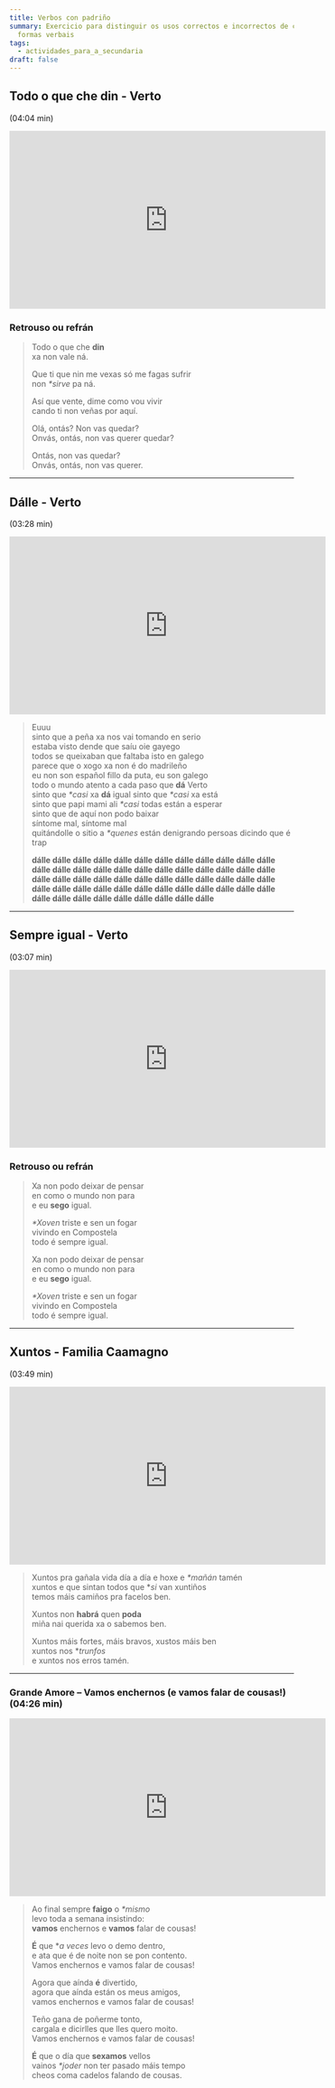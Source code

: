 ```yaml
---
title: Verbos con padriño
summary: Exercicio para distinguir os usos correctos e incorrectos de certas
  formas verbais
tags:
  - actividades_para_a_secundaria
draft: false
---
```

## Todo o que che din - Verto

(04:04 min)

<iframe width="560" height="315" src="https://www.youtube.com/embed/sdhbZUNrjKA" title="YouTube video player" frameborder="0" allow="accelerometer; autoplay; clipboard-write; encrypted-media; gyroscope; picture-in-picture" allowfullscreen></iframe>

### Retrouso ou refrán

> Todo o que che **din**\
> xa non vale ná.
>
> Que ti que nin me vexas só me fagas sufrir\
> non *\*sirve* pa ná.
>
> Así que vente, dime como vou vivir\
> cando ti non veñas por aquí.
>
> Olá, ontás? Non vas quedar?\
> Onvás, ontás, non vas querer quedar?
>
> Ontás, non vas quedar?\
> Onvás, ontás, non vas querer.

- - -

## Dálle - Verto

(03:28 min)

<iframe width="560" height="315" src="https://www.youtube.com/embed/UNaNNbyn4KY" title="YouTube video player" frameborder="0" allow="accelerometer; autoplay; clipboard-write; encrypted-media; gyroscope; picture-in-picture" allowfullscreen></iframe>

> Euuu\
> sinto que a peña xa nos vai tomando en serio\
> estaba visto dende que saíu oie gayego\
> todos se queixaban que faltaba isto en galego\
> parece que o xogo xa non é do madrileño\
> eu non son español fillo da puta, eu son galego\
> todo o mundo atento a cada paso que **dá** Verto\
> sinto que *\*casi* xa **dá** igual sinto que *\*casi* xa está\
> sinto que papi mami ali *\*casi* todas están a esperar\
> sinto que de aquí non podo baixar\
> síntome mal, síntome mal\
> quitándolle o sitio a *\*quenes* están denigrando persoas dicindo que é trap 
>
> **dálle dálle dálle dálle dálle dálle dálle dálle dálle dálle dálle dálle dálle dálle dálle dálle dálle dálle dálle dálle dálle dálle dálle dálle dálle dálle dálle dálle dálle dálle dálle dálle dálle dálle dálle dálle dálle dálle dálle dálle dálle dálle dálle dálle dálle dálle dálle dálle dálle dálle dálle dálle dálle dálle dálle dálle dálle**

- - -

## Sempre igual - Verto

(03:07 min)

<iframe width="560" height="315" src="https://www.youtube.com/embed/SMIULbtShf8" title="YouTube video player" frameborder="0" allow="accelerometer; autoplay; clipboard-write; encrypted-media; gyroscope; picture-in-picture" allowfullscreen></iframe>

### Retrouso ou refrán

> Xa non podo deixar de pensar\
> en como o mundo non para\
> e eu **sego** igual.
>
> *\*Xoven* triste e sen un fogar\
> vivindo en Compostela\
> todo é sempre igual.
>
> Xa non podo deixar de pensar\
> en como o mundo non para\
> e eu **sego** igual.
>
> *\*Xoven* triste e sen un fogar\
> vivindo en Compostela\
> todo é sempre igual.

- - -

## Xuntos - Familia Caamagno

(03:49 min)

<iframe width="560" height="315" src="https://www.youtube.com/embed/0330IKoCh0o" title="YouTube video player" frameborder="0" allow="accelerometer; autoplay; clipboard-write; encrypted-media; gyroscope; picture-in-picture" allowfullscreen></iframe>

> Xuntos pra gañala vida día a día e hoxe e *\*mañán* tamén\
> xuntos e que sintan todos que **si* van xuntiños\
> temos máis camiños pra facelos ben.
>
> Xuntos non **habrá** quen **poda**\
> miña nai querida xa o sabemos ben.
>
> Xuntos máis fortes, máis bravos, xustos máis ben\
> xuntos nos **trunfos*\
> e xuntos nos erros tamén.

- - -

### Grande Amore – Vamos enchernos (e vamos falar de cousas!) (04:26 min)

<iframe width="560" height="315" src="https://www.youtube.com/embed/T0Lma3MZ01s" title="YouTube video player" frameborder="0" allow="accelerometer; autoplay; clipboard-write; encrypted-media; gyroscope; picture-in-picture" allowfullscreen></iframe>

> Ao final sempre **faigo** o *\*mismo*\
> levo toda a semana insistindo:\
> **vamos** enchernos e **vamos** falar de cousas!
>
> **É** que **a veces* levo o demo dentro,\
> e ata que é de noite non se pon contento.\
> Vamos enchernos e vamos falar de cousas!
>
> Agora que aínda **é** divertido,\
> agora que aínda están os meus amigos,\
> vamos enchernos e vamos falar de cousas!
>
> Teño gana de poñerme tonto,\
> cargala e dicirlles que lles quero moito.\
> Vamos enchernos e vamos falar de cousas!
>
> **É** que o día que **sexamos** vellos\
> vainos *\*joder* non ter pasado máis tempo\
> cheos coma cadelos falando de cousas.